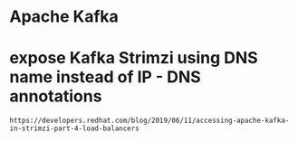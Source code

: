 # Apache Kafka
# expose Kafka Strimzi using DNS name instead of IP - DNS annotations
```
https://developers.redhat.com/blog/2019/06/11/accessing-apache-kafka-in-strimzi-part-4-load-balancers
```
